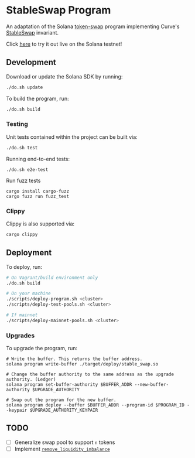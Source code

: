 # StableSwap Program

An adaptation of the Solana [token-swap](https://github.com/solana-labs/solana-program-library/tree/master/token-swap/program) program implementing Curve's [StableSwap](https://www.curve.fi/stableswap-paper.pdf) invariant.

Click [here](https://stableswap.pro) to try it out live on the Solana testnet!

## Development

Download or update the Solana SDK by running:

```bash
./do.sh update
```

To build the program, run:

```bash
./do.sh build
```

### Testing

Unit tests contained within the project can be built via:

```bash
./do.sh test
```

Running end-to-end tests:

```
./do.sh e2e-test
```

Run fuzz tests

```
cargo install cargo-fuzz
cargo fuzz run fuzz_test
```

### Clippy

Clippy is also supported via:

```bash
cargo clippy
```

## Deployment

To deploy, run:

```bash
# On Vagrant/build environment only
./do.sh build

# On your machine
./scripts/deploy-program.sh <cluster>
./scripts/deploy-test-pools.sh <cluster>

# If mainnet
./scripts/deploy-mainnet-pools.sh <cluster>
```

### Upgrades

To upgrade the program, run:

```
# Write the buffer. This returns the buffer address.
solana program write-buffer ./target/deploy/stable_swap.so

# Change the buffer authority to the same address as the upgrade authority. (Ledger)
solana program set-buffer-authority $BUFFER_ADDR --new-buffer-authority $UPGRADE_AUTHORITY

# Swap out the program for the new buffer.
solana program deploy --buffer $BUFFER_ADDR --program-id $PROGRAM_ID --keypair $UPGRADE_AUTHORITY_KEYPAIR
```

## TODO

- [ ] Generalize swap pool to support `n` tokens
- [ ] Implement [`remove_liquidity_imbalance`](https://github.com/curvefi/curve-contract/blob/4aa3832a4871b1c5b74af7f130c5b32bdf703af5/contracts/pool-templates/base/SwapTemplateBase.vy#L539)

